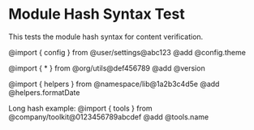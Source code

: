 # Module Hash Syntax Test

This tests the module hash syntax for content verification.

@import { config } from @user/settings@abc123
@add @config.theme

@import { * } from @org/utils@def456789
@add @version

@import { helpers } from @namespace/lib@1a2b3c4d5e
@add @helpers.formatDate

Long hash example:
@import { tools } from @company/toolkit@0123456789abcdef
@add @tools.name